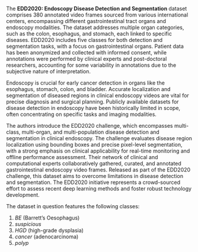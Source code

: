 The **EDD2020: Endoscopy Disease Detection and Segmentation** dataset comprises 380 annotated video frames sourced from various international centers, encompassing different gastrointestinal tract organs and endoscopy modalities. The dataset addresses multiple organ categories, such as the colon, esophagus, and stomach, each linked to specific diseases. EDD2020 includes five classes for both detection and segmentation tasks, with a focus on gastrointestinal organs. Patient data has been anonymized and collected with informed consent, while annotations were performed by clinical experts and post-doctoral researchers, accounting for some variability in annotations due to the subjective nature of interpretation.

Endoscopy is crucial for early cancer detection in organs like the esophagus, stomach, colon, and bladder. Accurate localization and segmentation of diseased regions in clinical endoscopy videos are vital for precise diagnosis and surgical planning. Publicly available datasets for disease detection in endoscopy have been historically limited in scope, often concentrating on specific tasks and imaging modalities.

The authors introduce the EDD2020 challenge, which encompasses multi-class, multi-organ, and multi-population disease detection and segmentation in clinical endoscopy. The challenge evaluates disease region localization using bounding boxes and precise pixel-level segmentation, with a strong emphasis on clinical applicability for real-time monitoring and offline performance assessment. Their network of clinical and computational experts collaboratively gathered, curated, and annotated gastrointestinal endoscopy video frames. Released as part of the EDD2020 challenge, this dataset aims to overcome limitations in disease detection and segmentation. The EDD2020 initiative represents a crowd-sourced effort to assess recent deep learning methods and foster robust technology development.

The dataset in question features the following classes: 
1. *BE* (Barrett’s Oesophagus)
2. *suspicious*
3. *HGD* (high-grade dysplasia)
4. *cancer* (adenocarcinoma)
5. *polyp*
